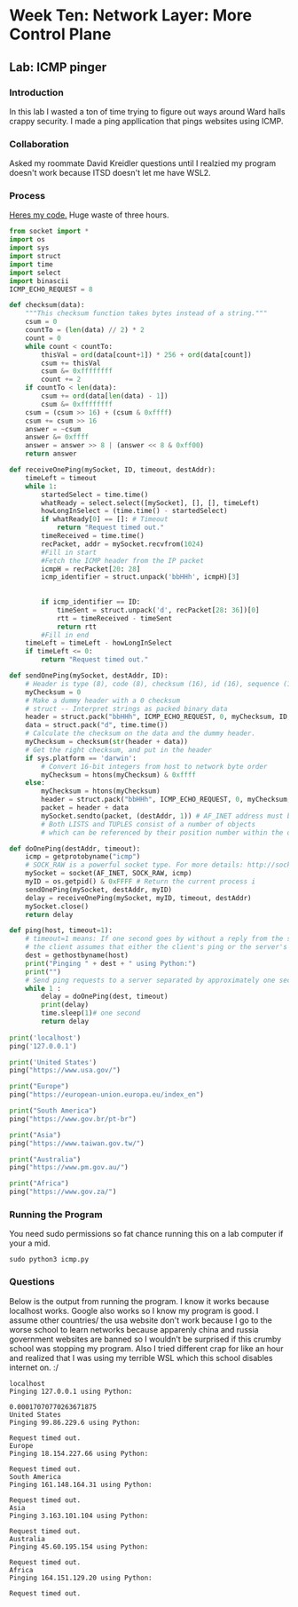 # Week Ten: Network Layer: More Control Plane

## Lab: ICMP pinger

### Introduction

In this lab I wasted a ton of time trying to figure out ways around Ward halls crappy security. I made a ping appllication that pings websites using ICMP.

### Collaboration

Asked my roommate David Kreidler questions until I realzied my program doesn't work because ITSD doesn't let me have WSL2.

### Process

[Heres my code.](icmp.py) Huge waste of three hours.

```python
from socket import *
import os
import sys
import struct
import time
import select
import binascii
ICMP_ECHO_REQUEST = 8

def checksum(data):
    """This checksum function takes bytes instead of a string."""
    csum = 0
    countTo = (len(data) // 2) * 2
    count = 0
    while count < countTo:
        thisVal = ord(data[count+1]) * 256 + ord(data[count])
        csum += thisVal
        csum &= 0xffffffff
        count += 2
    if countTo < len(data):
        csum += ord(data[len(data) - 1])
        csum &= 0xffffffff
    csum = (csum >> 16) + (csum & 0xffff)
    csum += csum >> 16
    answer = ~csum
    answer &= 0xffff
    answer = answer >> 8 | (answer << 8 & 0xff00)
    return answer

def receiveOnePing(mySocket, ID, timeout, destAddr):
    timeLeft = timeout
    while 1:
        startedSelect = time.time()
        whatReady = select.select([mySocket], [], [], timeLeft)
        howLongInSelect = (time.time() - startedSelect)
        if whatReady[0] == []: # Timeout
            return "Request timed out."
        timeReceived = time.time()
        recPacket, addr = mySocket.recvfrom(1024)
        #Fill in start
        #Fetch the ICMP header from the IP packet
        icmpH = recPacket[20: 28]
        icmp_identifier = struct.unpack('bbHHh', icmpH)[3]
        
        
        if icmp_identifier == ID:
            timeSent = struct.unpack('d', recPacket[28: 36])[0]
            rtt = timeReceived - timeSent
            return rtt
        #Fill in end
    timeLeft = timeLeft - howLongInSelect
    if timeLeft <= 0:
        return "Request timed out."

def sendOnePing(mySocket, destAddr, ID):
    # Header is type (8), code (8), checksum (16), id (16), sequence (16)
    myChecksum = 0
    # Make a dummy header with a 0 checksum
    # struct -- Interpret strings as packed binary data
    header = struct.pack("bbHHh", ICMP_ECHO_REQUEST, 0, myChecksum, ID, 1)
    data = struct.pack("d", time.time())
    # Calculate the checksum on the data and the dummy header.
    myChecksum = checksum(str(header + data))
    # Get the right checksum, and put in the header
    if sys.platform == 'darwin':
        # Convert 16-bit integers from host to network byte order
        myChecksum = htons(myChecksum) & 0xffff
    else:
        myChecksum = htons(myChecksum)
        header = struct.pack("bbHHh", ICMP_ECHO_REQUEST, 0, myChecksum, ID, 1)
        packet = header + data
        mySocket.sendto(packet, (destAddr, 1)) # AF_INET address must be tuple, not str
        # Both LISTS and TUPLES consist of a number of objects
        # which can be referenced by their position number within the object.

def doOnePing(destAddr, timeout):
    icmp = getprotobyname("icmp")
    # SOCK_RAW is a powerful socket type. For more details: http://sockraw.org/papers/sock_raw
    mySocket = socket(AF_INET, SOCK_RAW, icmp)
    myID = os.getpid() & 0xFFFF # Return the current process i
    sendOnePing(mySocket, destAddr, myID)
    delay = receiveOnePing(mySocket, myID, timeout, destAddr)
    mySocket.close()
    return delay

def ping(host, timeout=1):
    # timeout=1 means: If one second goes by without a reply from the server,
    # the client assumes that either the client's ping or the server's pong is lost
    dest = gethostbyname(host)
    print("Pinging " + dest + " using Python:")
    print("")
    # Send ping requests to a server separated by approximately one second
    while 1 :
        delay = doOnePing(dest, timeout)
        print(delay)
        time.sleep(1)# one second
        return delay
    
print('localhost')
ping('127.0.0.1')

print('United States')
ping("https://www.usa.gov/")

print("Europe")
ping("https://european-union.europa.eu/index_en")

print("South America")
ping("https://www.gov.br/pt-br")

print("Asia")
ping("https://www.taiwan.gov.tw/")

print("Australia")
ping("https://www.pm.gov.au/")

print("Africa")
ping("https://www.gov.za/")

```

### Running the Program

You need sudo permissions so fat chance running this on a lab computer if your a mid.

```text
sudo python3 icmp.py
```

### Questions

Below is the output from running the program. I know it works because localhost works. Google also works so I know my program is good. I assume other countries/ the usa website don't work because I go to the worse school to learn networks because apparenly china and russia government websites are banned so I wouldn't be surprised if this crumby school was stopping my program. Also I tried different crap for like an hour and realized that I was using my terrible WSL which this school disables internet on. :/

```text
localhost
Pinging 127.0.0.1 using Python:

0.00017070770263671875
United States
Pinging 99.86.229.6 using Python:

Request timed out.
Europe
Pinging 18.154.227.66 using Python:

Request timed out.
South America
Pinging 161.148.164.31 using Python:

Request timed out.
Asia
Pinging 3.163.101.104 using Python:

Request timed out.
Australia
Pinging 45.60.195.154 using Python:

Request timed out.
Africa
Pinging 164.151.129.20 using Python:

Request timed out.
```
